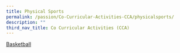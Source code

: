 ```yaml
---
title: Physical Sports
permalink: /passion/Co-Curricular-Activities-CCA/physicalsports/
description: ""
third_nav_title: Co Curricular Activities (CCA)
---
```

[Basketball](https://westspringpri.moe.edu.sg/passion/Co-Curricular-Activities-CCA/physicalsports/badminton/)